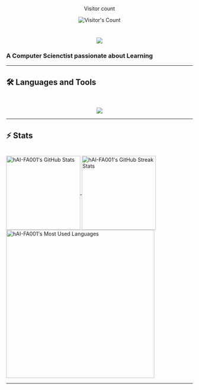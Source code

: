 <div align="center"> 
  <p>Visitor count</p>
  <img src="https://profile-counter.glitch.me/hAI-FA001/count.svg" alt="Visitor's Count" />
</div>

<h1 align="center">
    <img src="https://readme-typing-svg.herokuapp.com/?font=Inter&size=48&center=true&vCenter=true&width=500&height=70&color=4493F8&duration=4000&lines=Hi+There!+👋;+I'm+HAI;" />
</h1>

### A Computer Scienctist passionate about Learning

<hr>

## 🛠️ Languages and Tools

<br>

<p align="center">
  <img src="https://skillicons.dev/icons?i=anaconda,bash,blender,bootstrap,c,cpp,cmake,css,dart,docker,express,fastapi,figma,firebase,flask,flutter,git,github,githubactions,grafana,html,idea,java,js,jquery,laravel,latex,less,linux,lua,materialui,matlab,mint,mongodb,mysql,nextjs,nodejs,npm,opencv,php,postgres,postman,powershell,prisma,prometheus,py,pytorch,react,regex,sqlite,stackoverflow,sklearn,sentry,tailwind,tensorflow,ubuntu,vercel,vite,vscode&perline=20" />
</p>

<hr>

## ⚡️ Stats

<br>

<a href="https://github.com/hAI-FA001">
  <img height=200 align="center" src="https://github-readme-stats.vercel.app/api?username=hai-fa001&theme=dracula&count_private=true&show_icons=true&rank_icon=github&locale=en" alt="hAI-FA001's GitHub Stats" />
</a>
<a href="https://github.com/hAI-FA001">
  <img height=200 align="center" src="https://github-readme-streak-stats.herokuapp.com/?user=hai-fa001&theme=dracula&count_private=true&border_radius=10&locale=en" alt="hAI-FA001's GitHub Streak Stats" />
</a>
<a  href="https://github.com/hAI-FA001">
  <img height=400 align="center" src="https://github-readme-stats.vercel.app/api/top-langs?username=hai-fa001&theme=dracula&layout=donut&hide=jupyter%20notebook&langs_count=10&border_radius=10&show_icons=true&locale=en&count_private=true" alt="hAI-FA001's Most Used Languages" />
</a>

<hr>
